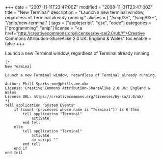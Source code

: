 +++
date = "2007-11-11T23:47:00Z"
modified = "2008-11-01T23:47:00Z"
title = "New Terminal"
description = "Launch a new terminal window, regardless of Terminal already running."
aliases = [
  "/snip/3*",
  "/snip/03*",
  "/snip/new-terminal"
]
tags = ["applescript", "osx", "code"]
categories = ["programming", "snip"]
license = "<a href=\"http://creativecommons.org/licenses/by-sa/2.0/uk/\">Creative Commons Attribution-ShareAlike 2.0 UK: England & Wales</a>"
toc.enable = false
+++

Launch a new Terminal window, regardless of Terminal already running.

```applescript
(*
New Terminal

Launch a new Terminal window, regardless of Terminal already running.

Author: Phill Sparks <me@phills.me.uk>
License: Creative Commons Attribution-ShareAlike 2.0 UK: England & Wales
License URL: https://creativecommons.org/licenses/by-sa/2.0/uk/
*)
tell application "System Events"
    if (count (processes whose name is "Terminal")) is 0 then
        tell application "Terminal"
            activate
        end tell
    else
        tell application "Terminal"
            activate
            do script ""
        end tell
    end if
end tell
```
